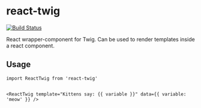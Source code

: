 # react-twig

[![Build Status](https://travis-ci.org/lauriii/react-twig.svg?branch=master)](https://travis-ci.org/lauriii/react-twig)

React wrapper-component for Twig. Can be used to render templates inside a react component.

## Usage

    import ReactTwig from 'react-twig'


    <ReactTwig template="Kittens say: {{ variable }}" data={{ variable: 'meow' }} />
